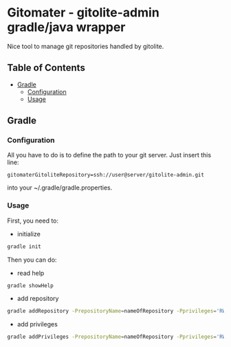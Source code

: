 # Gitomater - gitolite-admin gradle/java wrapper

Nice tool to manage git repositories handled by gitolite.

## Table of Contents

* [Gradle](#gradle)
    * [Configuration](#configuration)
    * [Usage](#usage)

## Gradle

### Configuration

All you have to do is to define the path to your git server. Just insert this line:

```
gitomaterGitoliteRepository=ssh://user@server/gitolite-admin.git
```

into your ~/.gradle/gradle.properties.

### Usage

First, you need to:

- initialize

```bash
gradle init
```

Then you can do:

- read help

```bash
gradle showHelp
```

- add repository

```bash
gradle addRepository -PrepositoryName=nameOfRepository -Pprivileges='RW=john, RW+=eve stan'
```

- add privileges

```bash
gradle addPrivileges -PrepositoryName=nameOfRepository -Pprivileges='RW=john, RW+eve stan'
```
